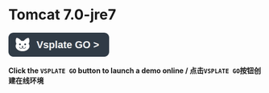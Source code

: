 # Tomcat 7.0-jre7

<a href="https://www.vsplate.com/?docker-compose=https://github.com/vsplate/dcenvs/tomcat/7.0-jre7"><img alt="VSPLATE GO" src="https://raw.githubusercontent.com/vsplate/images/master/vsgo_btn.png" width="200px"></a>

**Click the `VSPLATE GO` button to launch a demo online / 点击`VSPLATE GO`按钮创建在线环境**